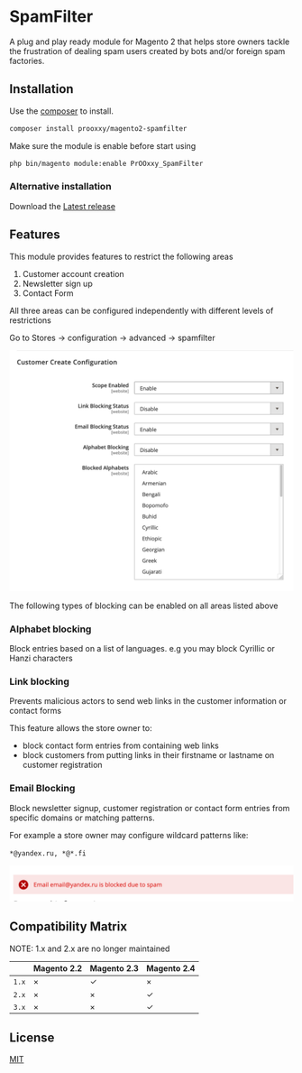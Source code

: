 # SpamFilter

A plug and play ready module for Magento 2 that helps store owners tackle the frustration 
of dealing spam users created by bots and/or foreign spam factories.

## Installation

Use the [composer](https://getcomposer.org/) to install.

```bash
composer install prooxxy/magento2-spamfilter
```

Make sure the module is enable before start using

```bash
php bin/magento module:enable PrOOxxy_SpamFilter
```

### Alternative installation

Download the [Latest release](https://github.com/Pr00xxy/magento2-spamfilter/releases)

## Features

This module provides features to restrict the following areas
1. Customer account creation
2. Newsletter sign up
3. Contact Form

All three areas can be configured independently with different levels of restrictions

Go to Stores -> configuration -> advanced -> spamfilter

![scoped config](docs/scoped_config.png)

The following types of blocking can be enabled on all areas listed above

### Alphabet blocking

Block entries based on a list of languages.
e.g you may block Cyrillic or Hanzi characters

### Link blocking

Prevents malicious actors to send web links in the customer information or contact forms

This feature allows the store owner to:
* block contact form entries from containing web links
* block customers from putting links in their firstname or lastname on customer registration

### Email Blocking

Block newsletter signup, customer registration or contact form entries from specific domains or matching patterns.

For example a store owner may configure wildcard patterns like:

`*@yandex.ru, *@*.fi`

![block known domains](docs/spam_reg_domain.png)

## Compatibility Matrix

NOTE: 1.x and 2.x are no longer maintained

|       | Magento 2.2 | Magento 2.3 | Magento 2.4 |
|-------|-------------|-------------|-------------|
| `1.x` |      ×      |      ✓      |      ×      |
| `2.x` |      ×      |      ×      |      ✓      | 
| `3.x` |      ×      |      ×      |      ✓      |

## License

[MIT](https://choosealicense.com/licenses/mit/)
